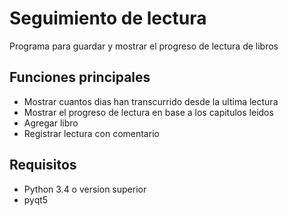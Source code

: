 # Seguimiento de lectura
Programa para guardar y mostrar el progreso de lectura de libros

## Funciones principales
- Mostrar cuantos dias han transcurrido desde la ultima lectura
- Mostrar el progreso de lectura en base a los capitulos leidos
- Agregar libro
- Registrar lectura con comentario

## Requisitos
- Python 3.4 o version superior
- pyqt5
